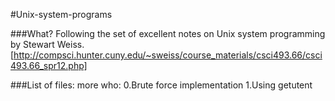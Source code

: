 #Unix-system-programs

###What?
Following the set of excellent notes on Unix system programming by Stewart Weiss.
[http://compsci.hunter.cuny.edu/~sweiss/course_materials/csci493.66/csci493.66_spr12.php]

###List of files:
more
who: 0.Brute force implementation
     1.Using getutent


